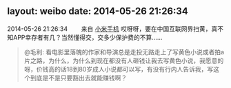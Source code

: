 layout: weibo
date: 2014-05-26 21:26:34
---
2014-05-26 21:26:34  &nbsp;&nbsp;&nbsp;&nbsp;&nbsp;&nbsp; 来自 <a href="http://app.weibo.com/t/feed/22zMnn" rel="nofollow">小米手机</a>
哎呀呀，要在中国互联网界扫黄，真不知APP幸存者有几？当然懂得交，交多少保护费的不算……
>  @毛利: 看电影里落魄的作家和导演总是走投无路走上了写黄色小说或者拍a片之路，为什么，为什么到现在都没有人砸钱让我去写黄色小说，我愿意的呀，价钱高的话18到80岁成人小说都可以写，有没有行内人告诉我，写这个到底是不是只要豁出去就能赚钱啊？ ​​​
